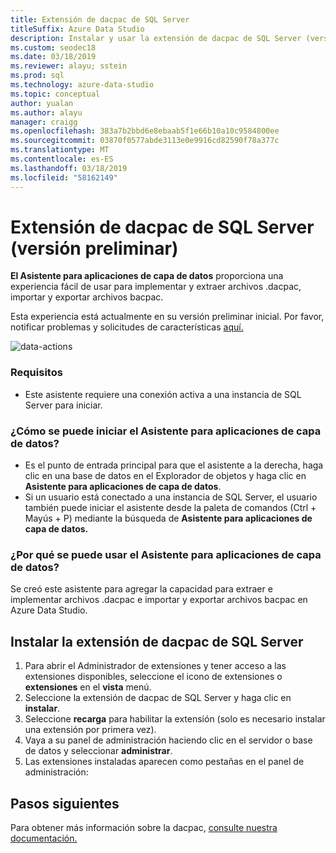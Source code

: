 ```yaml
---
title: Extensión de dacpac de SQL Server
titleSuffix: Azure Data Studio
description: Instalar y usar la extensión de dacpac de SQL Server (versión preliminar) para Azure Data Studio
ms.custom: seodec18
ms.date: 03/18/2019
ms.reviewer: alayu; sstein
ms.prod: sql
ms.technology: azure-data-studio
ms.topic: conceptual
author: yualan
ms.author: alayu
manager: craigg
ms.openlocfilehash: 383a7b2bbd6e8ebaab5f1e66b10a10c9584800ee
ms.sourcegitcommit: 03870f0577abde3113e0e9916cd82590f78a377c
ms.translationtype: MT
ms.contentlocale: es-ES
ms.lasthandoff: 03/18/2019
ms.locfileid: "58162149"
---
```

# <a name="sql-server-dacpac-extension-preview"></a>Extensión de dacpac de SQL Server (versión preliminar)

**El Asistente para aplicaciones de capa de datos** proporciona una experiencia fácil de usar para implementar y extraer archivos .dacpac, importar y exportar archivos bacpac.

Esta experiencia está actualmente en su versión preliminar inicial. Por favor, notificar problemas y solicitudes de características [aquí.](https://github.com/microsoft/azuredatastudio/issues)

![data-actions](media/sql-server-dacpac-extension/data-tier-application-actions.png)

 ### <a name="requirements"></a>Requisitos
 * Este asistente requiere una conexión activa a una instancia de SQL Server para iniciar.

 ### <a name="how-do-i-start-the-data-tier-application-wizard"></a>¿Cómo se puede iniciar el Asistente para aplicaciones de capa de datos?
 * Es el punto de entrada principal para que el asistente a la derecha, haga clic en una base de datos en el Explorador de objetos y haga clic en **Asistente para aplicaciones de capa de datos**.
 * Si un usuario está conectado a una instancia de SQL Server, el usuario también puede iniciar el asistente desde la paleta de comandos (Ctrl + Mayús + P) mediante la búsqueda de **Asistente para aplicaciones de capa de datos.**

 ### <a name="why-would-i-use-the-data-tier-application-wizard"></a>¿Por qué se puede usar el Asistente para aplicaciones de capa de datos?
 Se creó este asistente para agregar la capacidad para extraer e implementar archivos .dacpac e importar y exportar archivos bacpac en Azure Data Studio.

## <a name="install-the-sql-server-dacpac-extension"></a>Instalar la extensión de dacpac de SQL Server

1. Para abrir el Administrador de extensiones y tener acceso a las extensiones disponibles, seleccione el icono de extensiones o **extensiones** en el **vista** menú.
2. Seleccione la extensión de dacpac de SQL Server y haga clic en **instalar**.
1. Seleccione **recarga** para habilitar la extensión (solo es necesario instalar una extensión por primera vez).
2. Vaya a su panel de administración haciendo clic en el servidor o base de datos y seleccionar **administrar**.
3. Las extensiones instaladas aparecen como pestañas en el panel de administración:

## <a name="next-steps"></a>Pasos siguientes

Para obtener más información sobre la dacpac, [consulte nuestra documentación.](https://docs.microsoft.com/sql/relational-databases/data-tier-applications/data-tier-applications?view=sql-server-2017)